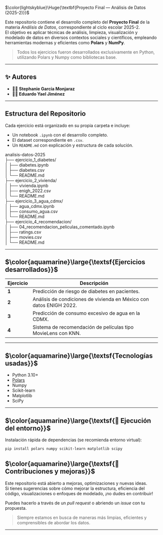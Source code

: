$\color{lightskyblue}\Huge{\textbf{Proyecto Final — Análisis de Datos (2025-2)}}$ 


Este repositorio contiene el desarrollo completo del **Proyecto Final** de la materia *Análisis de Datos*, correspondiente al ciclo escolar 2025-2.  
El objetivo es aplicar técnicas de análisis, limpieza, visualización y modelado de datos en diversos contextos sociales y científicos, empleando herramientas modernas y eficientes como **Polars** y **NumPy**.

> Todos los ejercicios fueron desarrollados exclusivamente en Python, utilizando Polars y Numpy como bibliotecas base.

---

## ✨ Autores

- 👩‍💻 **Stephanie Garcia Monjaraz**  
- 👨‍💻 **Eduardo Yael Jiménez**

---

## Estructura del Repositorio

Cada ejercicio está organizado en su propia carpeta e incluye:
- Un notebook `.ipynb` con el desarrollo completo.
- El dataset correspondiente en `.csv`.
- Un `README.md` con explicación y estructura de cada solución.

 analisis-datos-2025  
├── ejercicio_1_diabetes/  
│ ├── diabetes.ipynb  
│ ├── diabetes.csv  
│ └── README.md  
├── ejercicio_2_vivienda/  
│ ├── vivienda.ipynb  
│ ├── enigh_2022.csv  
│ └── README.md  
├── ejercicio_3_agua_cdmx/  
│ ├── agua_cdmx.ipynb  
│ ├── consumo_agua.csv  
│ └── README.md  
├── ejercicio_4_recomendacion/  
│ ├── 04_recomendacion_peliculas_comentado.ipynb  
│ ├── ratings.csv  
│ ├── movies.csv  
│ └── README.md  


---

## $\color{aquamarine}\large{\textsf{Ejercicios desarrollados}}$
| Ejercicio | Descripción |
|----------|-------------|
| **1** | Predicción de riesgo de diabetes en pacientes. |
| **2** | Análisis de condiciones de vivienda en México con datos ENIGH 2022. |
| **3** | Predicción de consumo excesivo de agua en la CDMX. |
| **4** | Sistema de recomendación de películas tipo MovieLens con KNN. |

---
## $\color{aquamarine}\large{\textsf{Tecnologías usadas}}$

- Python 3.10+
- [Polars](https://pola.rs/)
- Numpy
- Scikit-learn
- Matplotlib
- SciPy

---
## $\color{aquamarine}\large{\textsf{🚀 Ejecución del entorno}}$


Instalación rápida de dependencias (se recomienda entorno virtual):

```bash
pip install polars numpy scikit-learn matplotlib scipy

```

## $\color{aquamarine}\large{\textsf{🔧 Contribuciones y mejoras}}$


Este repositorio está abierto a mejoras, optimizaciones y nuevas ideas.  
Si tienes sugerencias sobre cómo mejorar la estructura, eficiencia del código, visualizaciones o enfoques de modelado, ¡no dudes en contribuir!

Puedes hacerlo a través de un *pull request* o abriendo un *issue* con tu propuesta.

> Siempre estamos en busca de maneras más limpias, eficientes y comprensibles de abordar los datos. 

---

